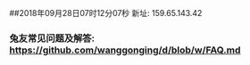 ##2018年09月28日07时12分07秒 新址: 159.65.143.42
### 兔友常见问题及解答: https://github.com/wanggonging/d/blob/w/FAQ.md

